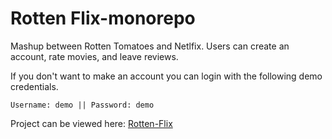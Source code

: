 # Rotten Flix-monorepo

Mashup between Rotten Tomatoes and Netlfix.
Users can create an account, rate movies, and leave reviews.

If you don't want to make an account you can login with the following demo credentials.

```
Username: demo || Password: demo
```

Project can be viewed here: [Rotten-Flix](https://rottenflix.netlify.app)
